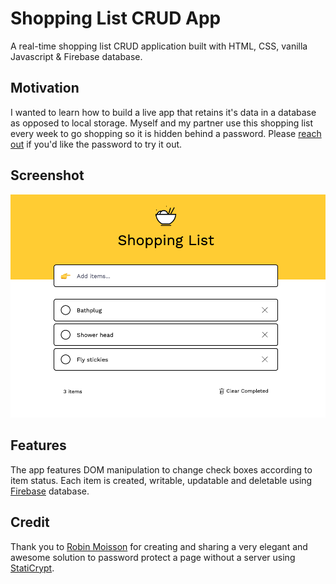 # Shopping List CRUD App

A real-time shopping list CRUD application built with HTML, CSS, vanilla Javascript & Firebase database.

## Motivation

I wanted to learn how to build a live app that retains it's data in a database as opposed to local storage. Myself and my partner use this shopping list every week to go shopping so it is hidden behind a password. Please [reach out](https://adamdurrant.co.uk) if you'd like the password to try it out.

## Screenshot

![screenshot](/images/screenshot.png)

## Features

The app features DOM manipulation to change check boxes according to item status. Each item is created, writable, updatable and deletable using [Firebase](https://firebase.google.com/) database.

## Credit

Thank you to [Robin Moisson](https://robinmoisson.github.io/) for creating and sharing a very elegant and awesome solution to password protect a page without a server using [StatiCrypt](https://robinmoisson.github.io/staticrypt/).
